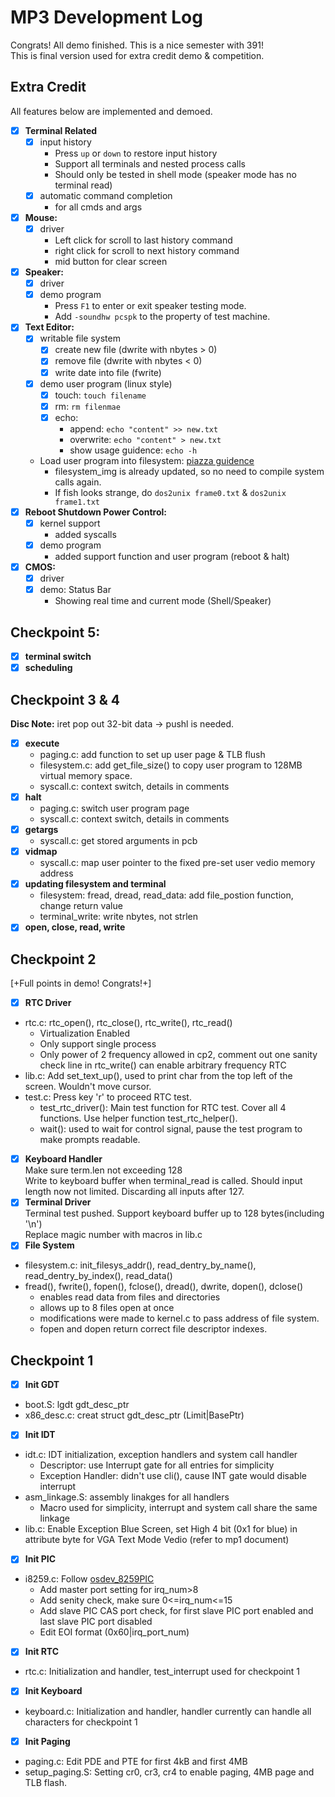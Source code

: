 # MP3 Development Log
Congrats! All demo finished. This is a nice semester with 391!  
This is final version used for extra credit demo & competition.  
## Extra Credit
All features below are implemented and demoed.
- [x] **Terminal Related**
    - [x] input history
        - Press `up` or `down` to restore input history 
        - Support all terminals and nested process calls
        - Should only be tested in shell mode (speaker mode has no terminal read)
    - [x] automatic command completion
        - for all cmds and args
- [x] **Mouse:**
    - [x] driver
        - Left click for scroll to last history command
        - right click for scroll to next history command
        - mid button for clear screen
- [x] **Speaker:** 
    - [x] driver
    - [x] demo program
        - Press `F1` to enter or exit speaker testing mode.
        - Add `-soundhw pcspk` to the property of test machine.
- [x] **Text Editor:**
    - [x] writable file system
        - [x] create new file (dwrite with nbytes > 0)
        - [x] remove file (dwrite with nbytes < 0)
        - [x] write date into file (fwrite) 
    - [x] demo user program (linux style)
        - [x] touch: `touch filename`
        - [x] rm: `rm filenmae`
        - [x] echo: 
            - append: `echo "content" >> new.txt`
            - overwrite: `echo "content" > new.txt`
            - show usage guidence: `echo -h`
    - Load user program into filesystem: [piazza guidence](https://piazza.com/class/lr8pz9xmnozbh/post/500)
        - filesystem_img is already updated, so no need to compile system calls again.  
        - If fish looks strange, do `dos2unix frame0.txt` & `dos2unix frame1.txt`
- [x] **Reboot Shutdown Power Control:**
    - [x] kernel support
        - added syscalls
    - [x] demo program
        - added support function and user program (reboot & halt)
- [x] **CMOS:** 
    - [x] driver  
    - [x] demo: Status Bar
        - Showing real time and current mode (Shell/Speaker)  
## Checkpoint 5:
- [x] **terminal switch** 
- [x] **scheduling**
## Checkpoint 3 & 4
**Disc Note:** iret pop out 32-bit data -> pushl is needed.
- [x] **execute** 
    - paging.c: add function to set up user page & TLB flush
    - filesystem.c: add get_file_size() to copy user program to 128MB virtual memory space.  
    - syscall.c: context switch, details in comments
- [x] **halt**
    - paging.c: switch user program page
    - syscall.c: context switch, details in comments
- [x] **getargs** 
    - syscall.c: get stored arguments in pcb
- [x] **vidmap** 
    - syscall.c: map user pointer to the fixed pre-set user vedio memory address
- [x] **updating filesystem and terminal**
    - filesystem: fread, dread, read_data: add file_postion function, change return value
    - terminal_write: write nbytes, not strlen
- [x] **open, close, read, write** 
## Checkpoint 2
[+Full points in demo! Congrats!+]  
- [x] **RTC Driver**   
- rtc.c: rtc_open(), rtc_close(), rtc_write(), rtc_read()
    - Virtualization Enabled
    - Only support single process
    - Only power of 2 frequency allowed in cp2, comment out one sanity check line in rtc_write() can enable arbitrary frequency RTC
- lib.c: Add set_text_up(), used to print char from the top left of the screen. Wouldn't move cursor.
- test.c: Press key 'r' to proceed RTC test.
    - test_rtc_driver(): Main test function for RTC test. Cover all 4 functions. Use helper function test_rtc_helper().
    - wait(): used to wait for control signal, pause the test program to make prompts readable.
- [x] **Keyboard Handler**   
Make sure term.len not exceeding 128  
Write to keyboard buffer when terminal_read is called. Should input length now not limited. Discarding all inputs after 127.  
- [X] **Terminal Driver**   
Terminal test pushed. Support keyboard buffer up to 128 bytes(including '\n') \
Replace magic number with macros in lib.c  
- [x] **File System**    
- filesystem.c: init_filesys_addr(), read_dentry_by_name(), read_dentry_by_index(), read_data()
- fread(), fwrite(), fopen(), fclose(), dread(), dwrite, dopen(), dclose()
    - enables read data from files and directories
    - allows up to 8 files open at once
    - modifications were made to kernel.c to pass address of file system.
    - fopen and dopen return correct file descriptor indexes.
## Checkpoint 1
- [x] **Init GDT**  
- boot.S: lgdt gdt_desc_ptr  
- x86_desc.c: creat struct gdt_desc_ptr (Limit|BasePtr)
- [x] **Init IDT**  
- idt.c: IDT initialization, exception handlers and system call handler  
    - Descriptor: use Interrupt gate for all entries for simplicity  
    - Exception Handler: didn't use cli(), cause INT gate would disable interrupt  
- asm_linkage.S: assembly linakges for all handlers 
    - Macro used for simplicity, interrupt and system call share the same linkage
- lib.c: Enable Exception Blue Screen, set High 4 bit (0x1 for blue) in attribute byte for VGA Text Mode Vedio (refer to mp1 document)  
- [x] **Init PIC**    
- i8259.c: Follow [osdev_8259PIC](https://wiki.osdev.org/8259_PIC)
    - Add master port setting for irq_num>8
    - Add senity check, make sure 0<=irq_num<=15
    - Add slave PIC CAS port check, for first slave PIC port enabled and last slave PIC port disabled
    - Edit EOI format (0x60|irq_port_num)
- [x] **Init RTC**   
- rtc.c: Initialization and handler, test_interrupt used for checkpoint 1
- [x] **Init Keyboard**   
- keyboard.c: Initialization and handler, handler currently can handle all characters for checkpoint 1
- [x] **Init Paging** 
- paging.c: Edit PDE and PTE for first 4kB and first 4MB
- setup_paging.S: Setting cr0, cr3, cr4 to enable paging, 4MB page and TLB flash.
